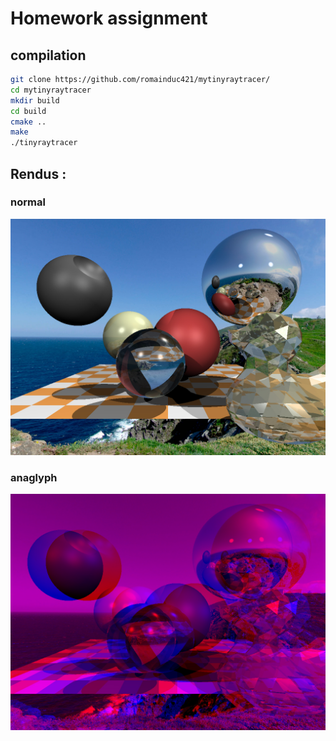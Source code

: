 # Homework assignment

## compilation
```sh
git clone https://github.com/romainduc421/mytinyraytracer/
cd mytinyraytracer
mkdir build
cd build
cmake ..  
make
./tinyraytracer
```

## Rendus :
### normal 
<img src="./out/out_base.jpg">

### anaglyph
<img src="./out/out_anaglyph.jpg">